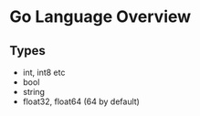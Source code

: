# Go Language Overview

## Types

- int, int8 etc
- bool
- string
- float32, float64 (64 by default)

